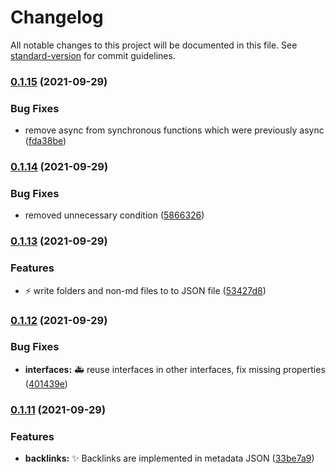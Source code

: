 # Changelog

All notable changes to this project will be documented in this file. See [standard-version](https://github.com/conventional-changelog/standard-version) for commit guidelines.

### [0.1.15](https://github.com/kometenstaub/metadata-extractor/compare/0.1.14...0.1.15) (2021-09-29)


### Bug Fixes

* remove async from synchronous functions which were previously async ([fda38be](https://github.com/kometenstaub/metadata-extractor/commit/fda38be05121220ac28ba58a196b55e24d8df14a))

### [0.1.14](https://github.com/kometenstaub/metadata-extractor/compare/0.1.13...0.1.14) (2021-09-29)


### Bug Fixes

* removed unnecessary condition ([5866326](https://github.com/kometenstaub/metadata-extractor/commit/58663264a488d335075cd7056a881cdf1e7312b5))

### [0.1.13](https://github.com/kometenstaub/metadata-extractor/compare/0.1.12...0.1.13) (2021-09-29)


### Features

* :zap: write folders and non-md files to to JSON file ([53427d8](https://github.com/kometenstaub/metadata-extractor/commit/53427d85b4ecfac788e3db6cc8ce0f44e203130c))

### [0.1.12](https://github.com/kometenstaub/metadata-extractor/compare/0.1.11...0.1.12) (2021-09-29)


### Bug Fixes

* **interfaces:** :ambulance: reuse interfaces in other interfaces, fix missing properties ([401439e](https://github.com/kometenstaub/metadata-extractor/commit/401439ea24f6007e25bffb0ea52859fdeced602b))

### [0.1.11](https://github.com/kometenstaub/metadata-extractor/compare/0.1.10...0.1.11) (2021-09-29)


### Features

* **backlinks:** :sparkles: Backlinks are implemented in metadata JSON ([33be7a9](https://github.com/kometenstaub/metadata-extractor/commit/33be7a94a2032f9d6363073c313d12d9ddc62b11))
